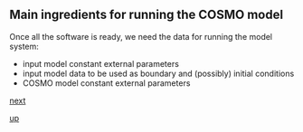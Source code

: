 ## Main ingredients for running the COSMO model ##

Once all the software is ready, we need the data for running the model
system:

 * input model constant external parameters
 * input model data to be used as boundary and (possibly) initial
   conditions
 * COSMO model constant external parameters

[next](input_constant_data.md)

[up](README.md)